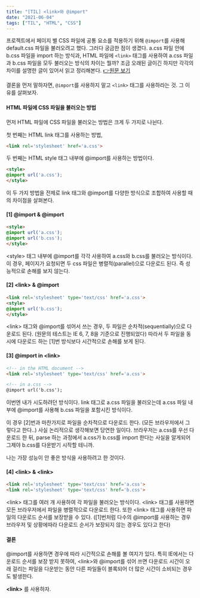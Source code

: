 ```yaml
---
title: "[TIL] <link>와 @import"
date: "2021-06-04"
tags: ["TIL", "HTML", "CSS"]
---
```

프로젝트에서 페이지 별 CSS 파일에 공통 요소를 적용하기 위해 ```@import```를 사용해 default.css 파일을 불러오려고 했다. 그러다 궁금한 점이 생겼다. a.css 파일 안에 b.css 파일을 import 하는 방식과, HTML 파일에 ```<link>``` 태그를 사용하여  a.css 파일과 b.css 파일을 모두 불러오는 방식의 차이는 뭘까? 조금 오래된 글이긴 하지만 각각의 차이를 설명한 글이 있어서 읽고 정리해본다. [👉원문 보기](https://www.stevesouders.com/blog/2009/04/09/dont-use-import/)  

결론을 먼저 말하자면, ```@import```를 사용하지 말고 ```<link>``` 태그를 사용하라는 것. 그 이유를 살펴보자.



#### HTML 파일에 CSS 파일을 불러오는 방법

먼저 HTML 파일에 CSS 파일을 불러오는 방법은 크게 두 가지로 나뉜다.

첫 번째는 HTML link 태그를 사용하는 방법,

```html
<link rel='stylesheet' href='a.css'>
```

두 번째는 HTML style 태그 내부에 @import를 사용하는 방법이다.

```html
<style>
@import url('a.css');
</style>
```

이 두 가지 방법을 전제로 link 태그와 @import를 다양한 방식으로 조합하여 사용할 때의 차이점을 살펴본다.



#### [1] @import & @import

```html
<style>
@import url('a.css');
@import url('b.css');
</style>
```

\<style> 태그 내부에 @import를 각각 사용하여 a.css와 b.css를 불러오는 방식이다. 이 경우, 페이지가 요청되면 두 css 파일은 병렬적(parallel)으로 다운로드 된다. 즉 성능적으로 손해를 보지 않는다.



#### [2] \<link> & @import

```html
<link rel='stylesheet' type='text/css' href='a.css'>
<style>
@import url('b.css');
</style>
```

\<link> 태그와 @import를 섞어서 쓰는 경우, 두 파일은 순차적(sequentially)으로 다운로드 된다. (원문의 테스트는 IE 6, 7, 8을 기준으로 진행되었다) 따라서 두 파일을 동시에 다운로드 하는 [1]번 방식보다 시간적으로 손해를 보게 된다. 



#### [3] @import in \<link>

```html
<!-- in the HTML document -->
<link rel='stylesheet' type='text/css' href='a.css'>

<!-- in a.css -->
@import url('b.css');
```

이번엔 내가 시도하려던 방식이다. link 태그로 a.css 파일을 불러오는데 a.css 파일 내부에 @import를 사용해 b.css 파일을 포함시킨 방식이다.

이 경우 [2]번과 마찬가지로 파일을 순차적으로 다운로드 한다. (모든 브라우저에서 그렇다고 한다..) 사실 논리적으로 생각해보면 당연한 일이다. 브라우저는 a.css를 우선 다운로드 한 뒤, parse 하는 과정에서 a.css가 b.css를 import 한다는 사실을 알게되어 그제야 b.css를 다운받기 시작할 테니까.

나는 가장 성능이 안 좋은 방식을 사용하려고 한 것이다.



#### [4] \<link> & \<link>

```html
<link rel='stylesheet' type='text/css' href='a.css'>
<link rel='stylesheet' type='text/css' href='b.css'>
```

\<link> 태그를 여러 개 사용하여 각 파일을 불러오는 방식이다.  \<link> 태그를 사용하면 모든 브라우저에서 파일을 병렬적으로 다운로드 한다. 또한 \<link> 태그를 사용하면 파일의 다운로드 순서를 보장받을 수 있다. ([1]번처럼 다수의 @import를 사용하는 경우 브라우저 및 상황에따라 다운로드 순서가 보장되지 않는 경우도 있다고 한다)



#### 결론

@import를 사용하면 경우에 따라 시간적으로 손해를 볼 여지가 있다. 특히 IE에서는 다운로드 순서를 보장 받지 못하여, \<link>와 @import를 섞어 쓰면 다운로드 시간이 오래 걸리는 파일을 다운받는 동안 다른 파일들이 블록되어 더 많은 시간이 소비되는 경우도 발생한다.

**\<link>** 를 사용하자. 